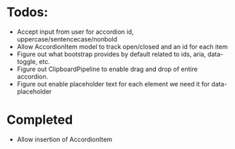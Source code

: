 # Todos:
* Accept input from user for accordion id, uppercase/sentencecase/nonbold
* Allow AccordionItem model to track open/closed and an id for each item
* Figure out what bootstrap provides by default related to ids, aria, data-toggle, etc.
* Figure out ClipboardPipeline to enable drag and drop of entire accordion.
* Figure out enable placeholder text for each element we need it for data-placeholder

# Completed
* Allow insertion of AccordionItem
